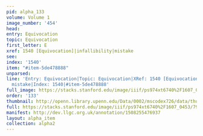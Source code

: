 ```yaml
---
pid: alpha_133
volume: Volume 1
image_number: '454'
head: 
entry: Equivocation
topic: Equivocation
first_letter: E
xref: 1540 [Equivocation]|infallibility|mistake
see: 
index: '1540'
item: "#item-5de478888"
unparsed: 
line: 'Entry: Equivocation|Topic: Equivocation|XRef: 1540 [Equivocation]|XRef: infallibility|XRef:
  mistake|Index: 1540|#item-5de478888'
full_image: https://stacks.stanford.edu/image/iiif/ps974xt6740%2F1607_0453/full/full/0/default.jpg
order: '133'
thumbnail: http://openn.library.upenn.edu/Data/0002/mscodex726/data/thumb/1607_0453_thumb.jpg
full: https://stacks.stanford.edu/image/iiif/ps974xt6740%2F1607_0453/792,1851,2899,486/full/0/default.jpg
manifest: http://dev.llgc.org.uk/annotation/1508255476937
layout: alpha_item
collection: alpha2
---
```


